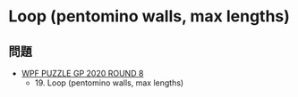 # Loop (pentomino walls, max lengths)

## 問題
- [WPF PUZZLE GP 2020 ROUND 8](../questions/wpfpgp2020_8.md)
	- 19\. Loop (pentomino walls, max lengths)
